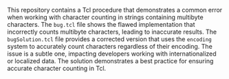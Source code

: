 This repository contains a Tcl procedure that demonstrates a common error when working with character counting in strings containing multibyte characters. The `bug.tcl` file shows the flawed implementation that incorrectly counts multibyte characters, leading to inaccurate results.  The `bugSolution.tcl` file provides a corrected version that uses the `encoding` system to accurately count characters regardless of their encoding.  The issue is a subtle one, impacting developers working with internationalized or localized data.  The solution demonstrates a best practice for ensuring accurate character counting in Tcl.